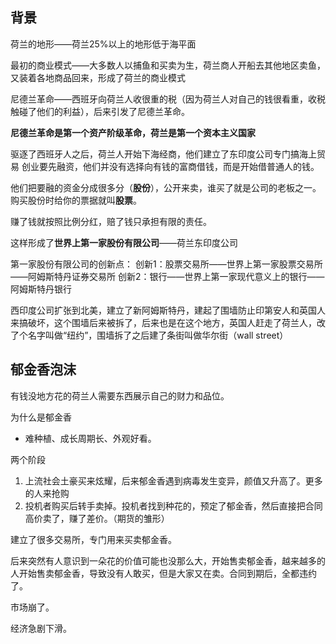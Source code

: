 
## 背景

荷兰的地形——荷兰25%以上的地形低于海平面

最初的商业模式——大多数人以捕鱼和买卖为生，荷兰商人开船去其他地区卖鱼，又装着各地商品回来，形成了荷兰的商业模式

尼德兰革命——西班牙向荷兰人收很重的税（因为荷兰人对自己的钱很看重，收税触碰了他们的利益），后来引发了尼德兰革命。

**尼德兰革命是第一个资产阶级革命，荷兰是第一个资本主义国家**

驱逐了西班牙人之后，荷兰人开始下海经商，他们建立了东印度公司专门搞海上贸易
创业要先融资，他们并没有选择向有钱的富商借钱，而是开始借普通人的钱。

他们把要融的资金分成很多分（**股份**），公开来卖，谁买了就是公司的老板之一。购买股份时给你的票据就叫**股票**。

赚了钱就按照比例分红，赔了钱只承担有限的责任。

这样形成了**世界上第一家股份有限公司**——荷兰东印度公司

第一家股份有限公司的创新点：
创新1：股票交易所——世界上第一家股票交易所——阿姆斯特丹证券交易所
创新2：银行——世界上第一家现代意义上的银行——阿姆斯特丹银行

西印度公司扩张到北美，建立了新阿姆斯特丹，建起了围墙防止印第安人和英国人来搞破坏，这个围墙后来被拆了，后来也是在这个地方，英国人赶走了荷兰人，改了个名字叫做“纽约”，围墙拆了之后建了条街叫做华尔街（wall street）

## 郁金香泡沫

有钱没地方花的荷兰人需要东西展示自己的财力和品位。

为什么是郁金香
- 难种植、成长周期长、外观好看。

两个阶段
1. 上流社会土豪买来炫耀，后来郁金香遇到病毒发生变异，颜值又升高了。更多的人来抢购
2. 投机者购买后转手卖掉。投机者找到种花的，预定了郁金香，然后直接把合同高价卖了，赚了差价。（期货的雏形）

建立了很多交易所，专门用来买卖郁金香。

后来突然有人意识到一朵花的价值可能也没那么大，开始售卖郁金香，越来越多的人开始售卖郁金香，导致没有人敢买，但是大家又在卖。合同到期后，全都违约了。

市场崩了。

经济急剧下滑。